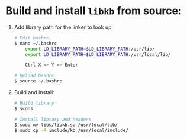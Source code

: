 Build and install `libkb` from source:
======================================

1. Add library path for the linker to look up:

    ```bash
    # Edit bashrc
    $ nano ~/.bashrc
        export LD_LIBRARY_PATH=$LD_LIBRARY_PATH:/usr/lib/
        export LD_LIBRARY_PATH=$LD_LIBRARY_PATH:/usr/local/lib/

        Ctrl-X => Y => Enter

    # Reload bashrc
    $ source ~/.bashrc
    ```

2. Build and install:

    ```bash
    # Build library
    $ scons

    # Install library and headers
    $ sudo mv libs/libkb.so /usr/local/lib/
    $ sudo cp -R include/kb /usr/local/include/
    ```
